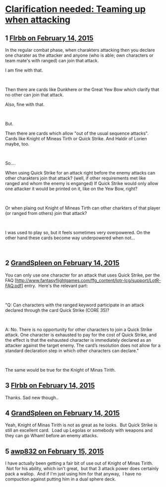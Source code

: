 # [Clarification needed: Teaming up when attacking](https://community.fantasyflightgames.com/topic/134906-clarification-needed-teaming-up-when-attacking/)

## 1 [Flrbb on February 14, 2015](https://community.fantasyflightgames.com/topic/134906-clarification-needed-teaming-up-when-attacking/?do=findComment&comment=1448891)

In the regular combat phase, when charakters attacking then you declare one charater as the attacker and anyone (who is able; own characters or team mate's with ranged) can join that attack.

I am fine with that.

 

Then there are cards like Dunkhere or the Great Yew Bow which clarify that no other can join that attack.

Also, fine with that.

 

But.

Then there are cards which allow "out of the usual sequence attacks". Cards like Knight of Mineas Tirth or Quick Strike. And Haldir of Lorien maybe, too.

 

So....

When using Quick Strike for an attack right before the enemy attacks can other charakters join that attack? (well, if other requirements met like ranged and whom the enemy is enganged) If Quick Strike would only allow one attacker it would be printed on it, like on the Yew Bow, right?

 

Or when plaing out Knight of Mineas Tirth can other charkters of that player (or ranged from others) join that attack?

 

I was used to play so, but it feels sometimes very overpowered. On the other hand these cards become way underpowered when not...

 

## 2 [GrandSpleen on February 14, 2015](https://community.fantasyflightgames.com/topic/134906-clarification-needed-teaming-up-when-attacking/?do=findComment&comment=1449092)

You can only use one character for an attack that uses Quick Strike, per the FAQ [http://www.fantasyflightgames.com/ffg_content/lotr-lcg/support/LotR-FAQ.pdf] entry.  Here's the relevant part:

 

"Q: Can characters with the ranged keyword participate in an attack declared through the card Quick Strike (CORE 35)?

 

A: No. There is no opportunity for other characters to join a Quick Strike attack. One character is exhausted to pay for the cost of Quick Strike, and the effect is that the exhausted character is immediately declared as an attacker against the target enemy. The card’s resolution does not allow for a standard declaration step in which other characters can declare."

 

The same would be true for the Knight of Minas Tirith.

## 3 [Flrbb on February 14, 2015](https://community.fantasyflightgames.com/topic/134906-clarification-needed-teaming-up-when-attacking/?do=findComment&comment=1449216)

Thanks. Sad new though..

## 4 [GrandSpleen on February 14, 2015](https://community.fantasyflightgames.com/topic/134906-clarification-needed-teaming-up-when-attacking/?do=findComment&comment=1449287)

Yeah, Knight of Minas Tirith is not as great as he looks.  But Quick Strike is still an excellent card.  Load up Legolas or somebody with weapons and they can go Wham! before an enemy attacks.

## 5 [awp832 on February 15, 2015](https://community.fantasyflightgames.com/topic/134906-clarification-needed-teaming-up-when-attacking/?do=findComment&comment=1449636)

I have actually been getting a fair bit of use out of Knight of Minas Tirith.  Not for his ability, which isn't great,  but that 3 attack power does certainly pack a wallop.  And if I'm just using him for that anyway,  I have no compuction against putting him in a dual sphere deck.

